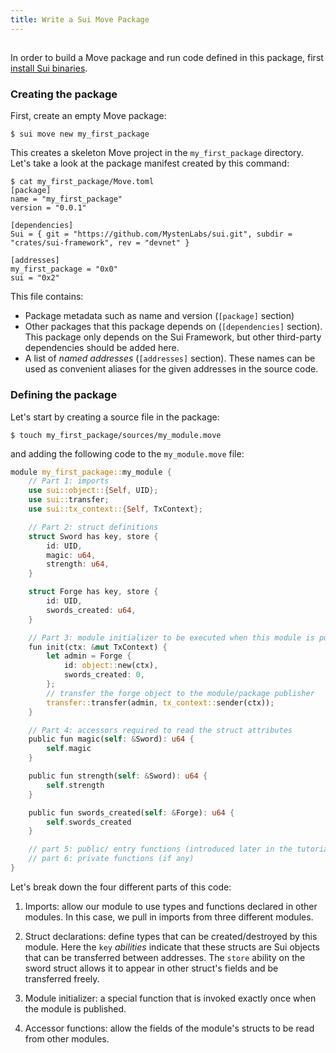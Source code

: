 ```yaml
---
title: Write a Sui Move Package
---
```


##

In order to build a Move package and run code defined in this package, first [install Sui binaries](../install.md#install-or-update-sui-binaries).

### Creating the package

First, create an empty Move package:

``` shell
$ sui move new my_first_package
```

This creates a skeleton Move project in the `my_first_package` directory. Let's take a look at the package manifest created by this command:

```shell
$ cat my_first_package/Move.toml
[package]
name = "my_first_package"
version = "0.0.1"

[dependencies]
Sui = { git = "https://github.com/MystenLabs/sui.git", subdir = "crates/sui-framework", rev = "devnet" }

[addresses]
my_first_package = "0x0"
sui = "0x2"
```

This file contains:
* Package metadata such as name and version (`[package]` section)
* Other packages that this package depends on (`[dependencies]` section). This package only depends on the Sui Framework, but other third-party dependencies should be added here.
* A list of *named addresses* (`[addresses]` section). These names can be used as convenient aliases for the given addresses in the source code.


### Defining the package

Let's start by creating a source file in the package:

``` shell
$ touch my_first_package/sources/my_module.move
```

and adding the following code to the `my_module.move` file:

```rust
module my_first_package::my_module {
    // Part 1: imports
    use sui::object::{Self, UID};
    use sui::transfer;
    use sui::tx_context::{Self, TxContext};

    // Part 2: struct definitions
    struct Sword has key, store {
        id: UID,
        magic: u64,
        strength: u64,
    }

    struct Forge has key, store {
        id: UID,
        swords_created: u64,
    }

    // Part 3: module initializer to be executed when this module is published
    fun init(ctx: &mut TxContext) {
        let admin = Forge {
            id: object::new(ctx),
            swords_created: 0,
        };
        // transfer the forge object to the module/package publisher
        transfer::transfer(admin, tx_context::sender(ctx));
    }

    // Part 4: accessors required to read the struct attributes
    public fun magic(self: &Sword): u64 {
        self.magic
    }

    public fun strength(self: &Sword): u64 {
        self.strength
    }

    public fun swords_created(self: &Forge): u64 {
        self.swords_created
    }

    // part 5: public/ entry functions (introduced later in the tutorial)
    // part 6: private functions (if any)
}
```

Let's break down the four different parts of this code:

1. Imports: allow our module to use types and functions declared in other modules. In this case, we pull in imports from three different modules.

2. Struct declarations: define types that can be created/destroyed by this module. Here the `key` *abilities* indicate that these structs are Sui objects that can be transferred between addresses. The `store` ability on the sword struct allows it to appear in other struct's fields and be transferred freely.

3. Module initializer: a special function that is invoked exactly once when the module is published.

4. Accessor functions: allow the fields of the module's structs to be read from other modules.
